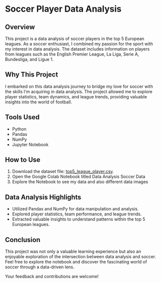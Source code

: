 # Soccer Player Data Analysis



## Overview
This project is a data analysis of soccer players in the top 5 European leagues. As a soccer enthusiast, I combined my passion for the sport with my interest in data analysis. The dataset includes information on players from leagues such as the English Premier League, La Liga, Serie A, Bundesliga, and Ligue 1.

## Why This Project
I embarked on this data analysis journey to bridge my love for soccer with the skills I'm acquiring in data analysis. The project allowed me to explore player statistics, team dynamics, and league trends, providing valuable insights into the world of football.

## Tools Used
- Python
- Pandas
- NumPy
- Jupyter Notebook

## How to Use
1. Download the dataset file: [top5_league_player.csv](link_to_raw_data).
2. Open the Google Colab Notebook titled Data Analysis Soccer Data
3. Explore the Notebook to see my data and also different data images

## Data Analysis Highlights
- Utilized Pandas and NumPy for data manipulation and analysis.
- Explored player statistics, team performance, and league trends.
- Extracted valuable insights to understand patterns within the top 5 European leagues.

## Conclusion
This project was not only a valuable learning experience but also an enjoyable exploration of the intersection between data analysis and soccer. Feel free to explore the notebook and discover the fascinating world of soccer through a data-driven lens.

Your feedback and contributions are welcome!

